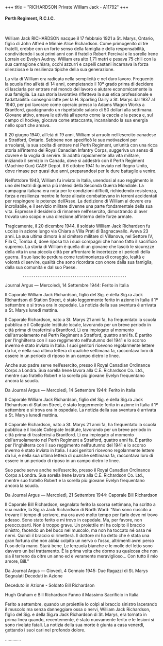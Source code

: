 +++
title = "RICHARDSON Private William Jack - A11792"
+++

#### Perth Regiment, R.C.I.C.
<br>


William Jack RICHARDSON nacque il 17 febbraio 1921 a St. Marys, Ontario, figlio di John Alfred e Minnie Alice Richardson. Come primogenito di tre fratelli, crebbe con un forte senso della famiglia e della responsabilità, condividendo i suoi primi anni con il fratello Robert Percival e le sorelle Irene Lorrain ed Evelyn Audrey. William era alto 1,71 metri e pesava 75 chili con la sua carnagione chiara, occhi azzurri e capelli castani incarnava la forza silenziosa e la resilienza tipiche della sua generazione.

La vita di William era radicata nella semplicità e nel duro lavoro. Frequentò la scuola fino all’età di 14 anni, completando il 10º grado prima di decidere di lasciarla per entrare nel mondo del lavoro e aiutare economicamente la sua famiglia. La sua storia lavorativa rifletteva la sua etica professionale e l’adattabilità: consegnò latte per la H. Sparling Dairy a St. Marys dal 1937 al 1940, per poi lavorare come operaio presso la Adams Wagon Works a Brantford, guadagnando un rispettabile salario di 50 dollari alla settimana. Giovane attivo, amava le attività all’aperto come la caccia e la pesca e, sul campo di hockey, giocava come attaccante, incanalando la sua energia nello sport che amava.

Il 20 giugno 1940, all’età di 19 anni, William si arruolò nell’esercito canadese a Stratford, Ontario. Sebbene non specificò le sue motivazioni per arruolarsi, la sua scelta di entrare nel Perth Regiment, un’unità con una ricca storia all’interno del Royal Canadian Infantry Corps, suggeriva un senso di dovere e la voglia di servire. Si adattò rapidamente alla vita militare, iniziando il servizio in Canada, dove si addestrò con il Perth Regiment (Machine Gun) CASF Depot. Il 6 ottobre 1941 fu inviato nel Regno Unito, dove rimase per quasi due anni, preparandosi per le dure battaglie a venire.

Nell’ottobre 1943, William fu inviato in Italia, unendosi al suo reggimento in uno dei teatri di guerra più intensi della Seconda Guerra Mondiale. La campagna italiana era nota per le condizioni difficili, richiedendo resistenza, forza e resilienza mentre le forze alleate combattevano in terreni accidentati per respingere le potenze dell’Asse. La dedizione di William al dovere era incrollabile, e il servizio militare divenne una parte fondamentale della sua vita. Espresse il desiderio di rimanere nell’esercito, dimostrando di aver trovato uno scopo e una direzione all’interno delle forze armate.

Tragicamente, il 20 dicembre 1944, il soldato William Jack Richardson fu ucciso in azione lungo via Chiara a Villa Prati di Bagnacavallo. 
Aveva 23 anni. La sua ultima dimora è al cimitero militare di Villanova, nel Settore IV, Fila C, Tomba 4, dove riposa tra i suoi compagni che hanno fatto il sacrificio supremo. La storia di William è quella di un giovane che lasciò le sicurezze della vita in una piccola città per affrontare le incertezze e i pericoli della guerra. Il suo lascito perdura come testimonianza di coraggio, lealtà e volontà di servire, qualità che sono ricordate con onore dalla sua famiglia, dalla sua comunità e dal suo Paese.

			------------------------------------------------

Journal Argus — Mercoledì, 14 Settembre 1944: Ferito in Italia

Il Caporale William Jack Richardson, figlio del Sig. e della Sig.ra Jack Richardson di Station Street, è stato leggermente ferito in azione in Italia il 1º settembre e si trova ora in ospedale. La notizia della sua sventura è arrivata a St. Marys lunedì mattina.

Il Caporale Richardson, nato a St. Marys 21 anni fa, ha frequentato la scuola pubblica e il Collegiate Institute locale, lavorando per un breve periodo in città prima di trasferirsi a Brantford. Lì era impiegato al momento dell’arruolamento nel Perth Regiment a Stratford, quattro anni fa. È partito per l’Inghilterra con il suo reggimento nell’autunno del 1941 e lo scorso inverno è stato inviato in Italia. I suoi genitori ricevono regolarmente lettere da lui, e nella sua ultima lettera di qualche settimana fa, raccontava loro di essere in un periodo di riposo in un campo dietro le linee.

Anche suo padre serve nell’esercito, presso il Royal Canadian Ordinance Corps a Londra. Sua sorella Irene lavora alla C.E. Richardson Co. Ltd., mentre suo fratello Robert e la sorella più giovane Evelyn frequentano ancora la scuola.

Da Journal Argus — Mercoledì, 14 Settembre 1944: Ferito in Italia

Il Caporale William Jack Richardson, figlio del Sig. e della Sig.ra Jack Richardson di Station Street, è stato leggermente ferito in azione in Italia il 1º settembre e si trova ora in ospedale. La notizia della sua sventura è arrivata a St. Marys lunedì mattina.

Il Caporale Richardson, nato a St. Marys 21 anni fa, ha frequentato la scuola pubblica e il locale Collegiate Institute, lavorando per un breve periodo in città prima di trasferirsi a Brantford. Lì era impiegato al momento dell’arruolamento nel Perth Regiment a Stratford, quattro anni fa. È partito per l’Inghilterra con il suo reggimento nell’autunno del 1941 e lo scorso inverno è stato inviato in Italia. I suoi genitori ricevono regolarmente lettere da lui, e nella sua ultima lettera di qualche settimana fa, raccontava loro di essere in un periodo di riposo in un campo dietro le linee.

Suo padre serve anche nell’esercito, presso il Royal Canadian Ordinance Corps a Londra. Sua sorella Irene lavora alla C.E. Richardson Co. Ltd., mentre suo fratello Robert e la sorella più giovane Evelyn frequentano ancora la scuola.


Da Journal Argus — Mercoledì, 21 Settembre 1944: Caporale Bill Richardson

Il Caporale Bill Richardson, segnalato ferito la scorsa settimana, ha scritto a sua madre, la Sig.ra Jack Richardson di North Ward: “Non sono riuscito a trovare il tempo di scrivere, ma ora avrò molto tempo per farlo dove mi trovo adesso. Sono stato ferito e mi trovo in ospedale. Ma, per favore, non preoccuparti. Non è troppo grave. Un proiettile mi ha colpito il braccio sinistro, facendo un bel buco nel muscolo, ma non ha toccato né ossa né nervi. Quindi il braccio si rimetterà. Il dottore mi ha detto che è stata una gran fortuna che non abbia colpito un nervo o l’osso, altrimenti avrei perso l’uso della mano. Starà bene. Le lenzuola bianche e le molle del letto sono davvero un bel trattamento. È la prima volta che dormo su qualcosa che non sia il terreno da oltre un anno ed è veramente meraviglioso… 
Con tutto il mio amore, Bill.”

Da Journal Argus — Giovedì, 4 Gennaio 1945: Due Ragazzi di St. Marys Segnalati Deceduti in Azione

Deceduto in Azione - Soldato Bill Richardson

Hugh Graham e Bill Richardson Fanno il Massimo Sacrificio in Italia

Ferito a settembre, quando un proiettile lo colpì al braccio sinistro lacerando il muscolo ma senza danneggiare ossa o nervi, William Jack Richardson, figlio del Sig. e della Sig.ra Jack Richardson di St. Marys, era tornato in prima linea quando, recentemente, è stato nuovamente ferito e le lesioni si sono rivelate fatali. La notizia della sua morte è giunta a casa venerdì, gettando i suoi cari nel profondo dolore.

………….
